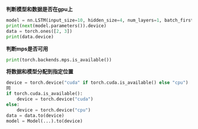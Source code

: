 **判断模型和数据是否在gpu上**

```python
model = nn.LSTM(input_size=10, hidden_size=4, num_layers=1, batch_first=True)
print(next(model.parameters()).device)
data = torch.ones([2, 3])
print(data.device) 
```

**判断mps是否可用**

```python
print(torch.backends.mps.is_available())
```

**将数据和模型分配到指定位置**

```python
device = torch.device("cuda" if torch.cuda.is_available() else "cpu")
同
if torch.cuda.is_available():
	device = torch.device("cuda")
else:
	device = torch.device("cpu")
data = data.to(device)
model = Model(...).to(device)
```

